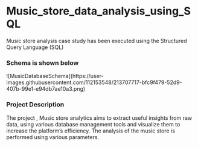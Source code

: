 # Music_store_data_analysis_using_SQL
Music store analysis case study has been executed using the Structured Query Language (SQL)

<h3>Schema is shown below</h3>
![MusicDatabaseSchema](https://user-images.githubusercontent.com/112153548/213707717-bfc9f479-52d9-407b-99e1-e94db7ae10a3.png)


<H3>Project Description</H3>
The project , Music store analytics aims to extract useful insights from raw data, using various database management tools and visualize them to increase the platform’s efficiency. The analysis of the music store is performed using various parameters. 

